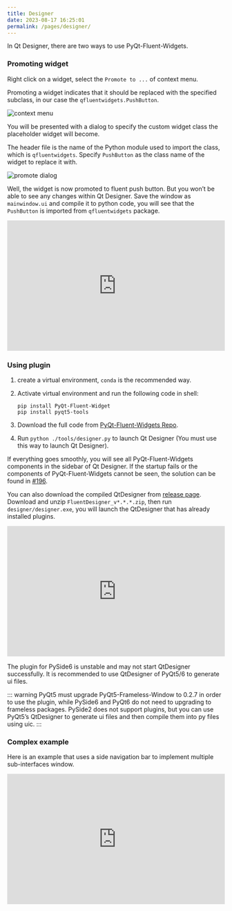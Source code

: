 ```yaml
---
title: Designer
date: 2023-08-17 16:25:01
permalink: /pages/designer/
---
```


In Qt Designer, there are two ways to use PyQt-Fluent-Widgets.

### Promoting widget
Right click on a widget, select the `Promote to ...` of context menu.

Promoting a widget indicates that it should be replaced with the specified subclass, in our case the `qfluentwidgets.PushButton`.

![context menu](/img/designer/promote_context.jpg)

You will be presented with a dialog to specify the custom widget class the placeholder widget will become.

The header file is the name of the Python module used to import the class, which is `qfluentwidgets`. Specify `PushButton` as the class name of the widget to replace it with.

![promote dialog](/img/designer/promote_dialog.jpg)

Well, the widget is now promoted to fluent push button. But you won’t be able to see any changes within Qt Designer. Save the window as `mainwindow.ui` and compile it to python code, you will see that the `PushButton` is imported from `qfluentwidgets` package.

<div style="position: relative; padding: 30% 45%;">
    <iframe style="position: absolute; width: 100%; height: 100%; left: 0; top: 0;" src="https://player.bilibili.com/player.html?cid=1107159421&aid=655415814&page=1&as_wide=1&high_quality=1&danmaku=0" frameborder="no" scrolling="no" allowfullscreen="true"></iframe>
</div>

### Using plugin

1. create a virtual environment, `conda` is the recommended way.

2. Activate virtual environment and run the following code in shell:

   ```shell
   pip install PyQt-Fluent-Widget
   pip install pyqt5-tools
   ```

3. Download the full code from [PyQt-Fluent-Widgets Repo](https://github.com/zhiyiYo/PyQt-Fluent-Widgets).

4. Run `python ./tools/designer.py` to launch Qt Designer (You must use this way to launch Qt Designer).

If everything goes smoothly, you will see all PyQt-Fluent-Widgets components in the sidebar of Qt Designer. If the startup fails or the components of PyQt-Fluent-Widgets cannot be seen, the solution can be found in [#196](https://github.com/zhiyiYo/PyQt-Fluent-Widgets/issues/196).

You can also download the compiled QtDesigner from [release page](https://github.com/zhiyiYo/PyQt-Fluent-Widgets/releases). Download and unzip `FluentDesigner_v*.*.*.zip`, then run `designer/designer.exe`, you will launch the QtDesigner that has already installed plugins.

<div style="position: relative; padding: 30% 45%;">
    <iframe style="position: absolute; width: 100%; height: 100%; left: 0; top: 0;" src="https://player.bilibili.com/player.html?cid=1124976209&aid=953381256&page=1&as_wide=1&high_quality=1&danmaku=0" frameborder="no" scrolling="no" allowfullscreen="true"></iframe>
</div>

The plugin for PySide6 is unstable and may not start QtDesigner successfully. It is recommended to use QtDesigner of PyQt5/6 to generate ui files.

::: warning
PyQt5 must upgrade PyQt5-Frameless-Window to 0.2.7 in order to use the plugin, while PySide6 and PyQt6 do not need to upgrading to frameless packages. PySide2 does not support plugins, but you can use PyQt5’s QtDesigner to generate ui files and then compile them into py files using uic.
:::


### Complex example
Here is an example that uses a side navigation bar to implement multiple sub-interfaces window.

<div style="position: relative; padding: 30% 45%;">
    <iframe style="position: absolute; width: 100%; height: 100%; left: 0; top: 0;" src="https://player.bilibili.com/player.html?cid=1193201502&aid=530806716&page=1&as_wide=1&high_quality=1&danmaku=0" frameborder="no" scrolling="no" allowfullscreen="true"></iframe>
</div>